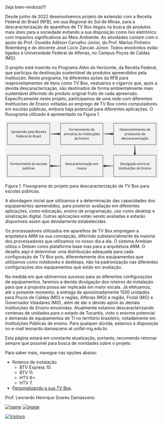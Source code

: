 Seja bem-vindo(a)!!!

Desde junho de 2022 desenvolvemos projeto de extensão com a Receita Federal do Brasil (RFB), em sua Regional do Sul de Minas, para a descaracterização de aparelhos de TV Box ilegais na busca de produtos mais úteis para a sociedade evitando a sua disposição como lixo eletrônico com impactos significativos ao Meio Ambiente. As atividades contam com o apoio do Prof. Osvaldo Adilson Carvalho Júnior, do Prof. Marlus Pinheiro Rolemberg e do discente José Lúcio Zancan Júnior. Todos envolvidos estão ligados à Universidade Federal de Alfenas, no Campus Poços de Caldas (MG).

O projeto está inserido no Programa Além do Horizonte, da Receita Federal, que participa da destinação sustentável de produtos apreendidos pela Instituição. Neste programa, há diferentes ações da RFB para reaproveitamentos de itens como TV Box, vestuários e cigarros que, após a devida descaracterização, são destinados de forma ambientalmente mais sustentável diferindo do produto original fruto de cada apreensão. Especificamente neste projeto, participamos de uma rede com diferentes Instituições de Ensino voltadas ao emprego de TV Box como computadores em escolas públicas, embora haja potencial para diferentes aplicações. O fluxograma utilizado é apresentado na Figura 1.



![fluxograma](https://github.com/lnrddev/tvbox/blob/main/images/fluxograma_apreensao_RF.jpeg?raw=true)

Figura 1. Fluxograma do projeto para descaracterização de TV Box para escolas públicas.



A abordagem inicial que utilizamos é a determinação das capacidades dos equipamentos apreendidos, para posterior avaliação em diferentes aplicações, como educação, ensino de programação, uso como desktop e sinalização digital. Outras aplicações estão sendo avaliadas e estarão disponíveis assim que devidamente estabelecidas.

Os processadores utilizados em aparelhos de TV Box empregam a arquitetura ARM na sua concepção, diferindo substancialmente da maioria dos processadores que utilizamos no nosso dia a dia. O sistema Armbian utiliza o Debian como plataforma base mas para a arquitetura ARM. O desafio aqui é determinar uma distribuição adequada para cada configuração de TV Box pois, diferentemente dos equipamentos que utilizamos como notebooks e desktops, não há padronização nas diferentes configurações dos equipamentos que estão em avaliação.

Na medida em que obtivermos sucesso para as diferentes configurações de equipamentos, faremos a devida divulgação dos roteiros de instalação para que a proposta possa ser replicada em maior escala. Já efetuamos, até o presente momento, a entrega de aproximadamente 1500 unidades para Poços de Caldas (MG) e região, Alfenas (MG) e região, Frutal (MG) e Governador Valadares (MG), além de dar o devido apoio às demais Instituições de Ensino envolvidas. Atualmente estamos descaracterizando centenas de unidades para o estado de Tocantis, visto o enorme potencial e demanda de equipamentos de TI no território brasileiro, notadamente em Instituições Públicas de ensino. Para qualquer dúvida, estamos à disposição no e-mail leonardo.damasceno at unifal-mg.edu.br. 

Esta página estará em constante atualização, portanto, recomendo retornar sempre que possível para busca de novidades sobre o projeto.

Para saber mais, navegue nas opções abaixo:

- Roteiros de instalação
  - BTV Express 10.
  - BTV 11.
  - HTV 6+.
  - HTV 7.
- [Personalizando a sua TV Box](https://github.com/lnrddev/tvbox/blob/main/roteiros/personalizacao.md).

Prof. Leonardo Henrique Soares Damasceno

[![name](https://img.shields.io/badge/WhatsApp-25D366?style=for-the-badge&logo=whatsapp&logoColor=white)](http://wa.me/553597686099)
[![image](https://img.shields.io/badge/R-276DC3?style=for-the-badge&logo=r&logoColor=white)](https://www.r-project.org)



[![Visitors](https://api.visitorbadge.io/api/visitors?path=https%3A%2F%2Fgithub.com%2Flnrddev%2Ftvbox&label=Visitantes&countColor=%23d9e3f0)](https://visitorbadge.io/status?path=https%3A%2F%2Fgithub.com%2Flnrddev%2Ftvbox)
